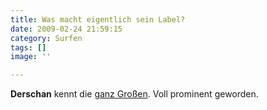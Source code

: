 ```yaml
---
title: Was macht eigentlich sein Label?
date: 2009-02-24 21:59:15
category: Surfen
tags: []
image: ''

---
```


**Derschan** kennt die [ganz Großen](http://derschan.blogspot.com/2009/02/alle-fremden-tragen-weisse-hemden.html). Voll prominent geworden.
